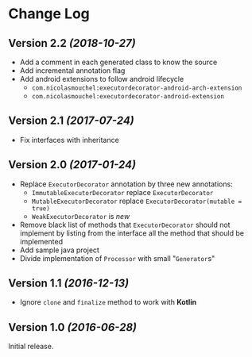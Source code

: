 Change Log
==========

Version 2.2 *(2018-10-27)*
----------------------------

* Add a comment in each generated class to know the source
* Add incremental annotation flag
* Add android extensions to follow android lifecycle
    * `com.nicolasmouchel:executordecorator-android-arch-extension`
    * `com.nicolasmouchel:executordecorator-android-extension`

Version 2.1 *(2017-07-24)*
----------------------------

* Fix interfaces with inheritance

Version 2.0 *(2017-01-24)*
----------------------------

* Replace `ExecutorDecorator` annotation by three new annotations:
    * `ImmutableExecutorDecorator` replace `ExecutorDecorator`
    * `MutableExecutorDecorator` replace `ExecutorDecorator(mutable = true)`
    * `WeakExecutorDecorator` is _new_
* Remove black list of methods that `ExecutorDecorator` should not implement by listing from the interface all the
  method that should be implemented
 * Add sample java project
 * Divide implementation of `Processor` with small "`Generator`s"


Version 1.1 *(2016-12-13)*
----------------------------

 * Ignore `clone` and `finalize` method to work with __Kotlin__
 
Version 1.0 *(2016-06-28)*
----------------------------

 Initial release.